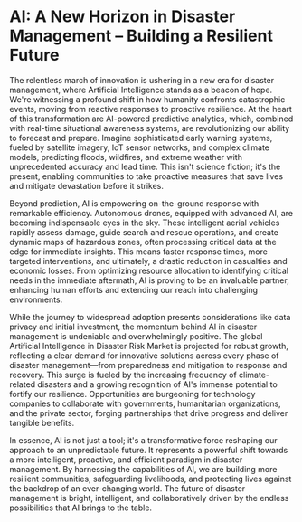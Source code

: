# AI: A New Horizon in Disaster Management – Building a Resilient Future

The relentless march of innovation is ushering in a new era for disaster management, where Artificial Intelligence stands as a beacon of hope. We're witnessing a profound shift in how humanity confronts catastrophic events, moving from reactive responses to proactive resilience. At the heart of this transformation are AI-powered predictive analytics, which, combined with real-time situational awareness systems, are revolutionizing our ability to forecast and prepare. Imagine sophisticated early warning systems, fueled by satellite imagery, IoT sensor networks, and complex climate models, predicting floods, wildfires, and extreme weather with unprecedented accuracy and lead time. This isn't science fiction; it's the present, enabling communities to take proactive measures that save lives and mitigate devastation before it strikes.

Beyond prediction, AI is empowering on-the-ground response with remarkable efficiency. Autonomous drones, equipped with advanced AI, are becoming indispensable eyes in the sky. These intelligent aerial vehicles rapidly assess damage, guide search and rescue operations, and create dynamic maps of hazardous zones, often processing critical data at the edge for immediate insights. This means faster response times, more targeted interventions, and ultimately, a drastic reduction in casualties and economic losses. From optimizing resource allocation to identifying critical needs in the immediate aftermath, AI is proving to be an invaluable partner, enhancing human efforts and extending our reach into challenging environments.

While the journey to widespread adoption presents considerations like data privacy and initial investment, the momentum behind AI in disaster management is undeniable and overwhelmingly positive. The global Artificial Intelligence in Disaster Risk Market is projected for robust growth, reflecting a clear demand for innovative solutions across every phase of disaster management—from preparedness and mitigation to response and recovery. This surge is fueled by the increasing frequency of climate-related disasters and a growing recognition of AI's immense potential to fortify our resilience. Opportunities are burgeoning for technology companies to collaborate with governments, humanitarian organizations, and the private sector, forging partnerships that drive progress and deliver tangible benefits.

In essence, AI is not just a tool; it's a transformative force reshaping our approach to an unpredictable future. It represents a powerful shift towards a more intelligent, proactive, and efficient paradigm in disaster management. By harnessing the capabilities of AI, we are building more resilient communities, safeguarding livelihoods, and protecting lives against the backdrop of an ever-changing world. The future of disaster management is bright, intelligent, and collaboratively driven by the endless possibilities that AI brings to the table.